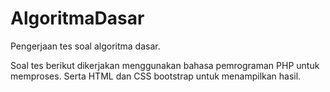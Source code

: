 # AlgoritmaDasar
Pengerjaan tes soal algoritma dasar.

Soal tes berikut dikerjakan menggunakan bahasa pemrograman PHP untuk memproses. Serta HTML dan CSS bootstrap untuk menampilkan hasil.
